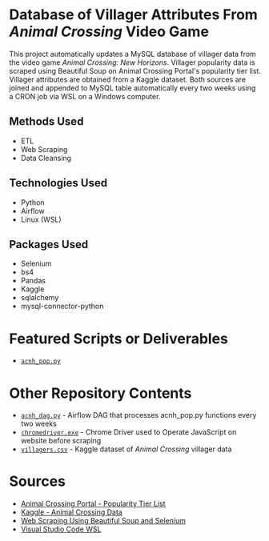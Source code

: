# Database of Villager Attributes From *Animal Crossing* Video Game
This project automatically updates a MySQL database of villager data from the video game *Animal Crossing: New Horizons*. Villager popularity data is scraped using Beautiful Soup on Animal Crossing Portal's popularity tier list. Villager attributes are obtained from a Kaggle dataset. Both sources are joined and appended to MySQL table automatically every two weeks using a CRON job via WSL on a Windows computer.

## Methods Used
* ETL
* Web Scraping
* Data Cleansing

## Technologies Used
* Python
* Airflow
* Linux (WSL)

## Packages Used
* Selenium
* bs4
* Pandas
* Kaggle
* sqlalchemy
* mysql-connector-python

# Featured Scripts or Deliverables
* [```acnh_pop.py```](https://github.com/ErikaJacobs/Animal-Crossing-Popularity-Data/blob/master/acnh_pop.py)

# Other Repository Contents
* [```acnh_dag.py```](https://github.com/ErikaJacobs/Animal-Crossing-Popularity-Data/blob/master/acnh_dag.py) - Airflow DAG that processes acnh_pop.py functions every two weeks
* [```chromedriver.exe```](https://github.com/ErikaJacobs/Animal-Crossing-Popularity-Data/blob/master/chromedriver.exe) - Chrome Driver used to Operate JavaScript on website before scraping 
* [```villagers.csv```](https://github.com/ErikaJacobs/Animal-Crossing-Popularity-Data/blob/master/villagers.csv) - Kaggle dataset of *Animal Crossing* villager data

# Sources
* [Animal Crossing Portal - Popularity Tier List](https://www.animalcrossingportal.com/games/new-horizons/guides/villager-popularity-list.php#/)
* [Kaggle - Animal Crossing Data](https://www.kaggle.com/jessicali9530/animal-crossing-new-horizons-nookplaza-dataset)
* [Web Scraping Using Beautiful Soup and Selenium](https://medium.com/ymedialabs-innovation/web-scraping-using-beautiful-soup-and-selenium-for-dynamic-page-2f8ad15efe25)
* [Visual Studio Code WSL](https://code.visualstudio.com/docs/remote/wsl)
